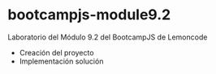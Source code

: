 # bootcampjs-module9.2

Laboratorio del Módulo 9.2 del BootcampJS de Lemoncode

- Creación del proyecto
- Implementación solución
